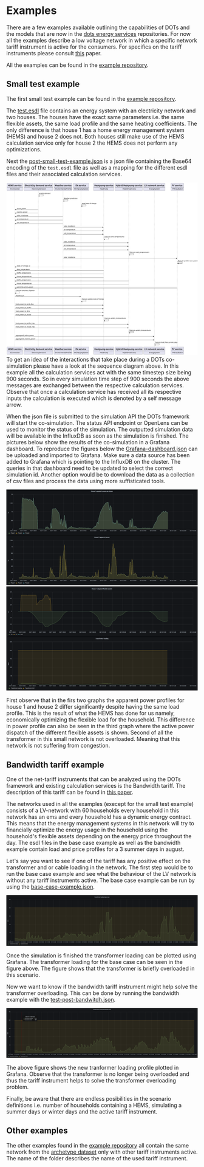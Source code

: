 # Examples
There are a few examples available outlining the capabilities of DOTs and the models that are now in the [dots energy services](https://github.com/dots-energy-services/) repositories. For now all the examples describe a low voltage network in which a specific network tariff instrument is active for the consumers. For specifics on the tariff instruments please consult [this](https://doi.org/10.1016/j.segan.2025.101623) paper.

All the examples can be found in the [example repository](https://github.com/dots-energy/dots-examples/).

## Small test example
The first small test example can be found in the [example repository](https://github.com/dots-energy/dots-examples/tree/main/Small%20test%20example). 

The [test.esdl](https://github.com/dots-energy/dots-examples/blob/main/esdls/test.esdl) file contains an energy system with an electricity network and two houses. The houses have the exact same parameters i.e. the same flexible assets, the same load profile and the same heating coefficients. The only difference is that house 1 has a home energy management system (HEMS) and house 2 does not. Both houses still make use of the HEMS calculation service only for house 2 the HEMS does not perform any optimizations.

Next the [post-small-test-example.json](https://github.com/dots-energy/dots-examples/blob/main/Small%20test%20example/test-post-small-test-file.json) is a json file containing the Base64 encoding of the `test.esdl` file as well as a mapping for the different esdl files and their associated calculation services. 

![small example results apparent power](https://github.com/dots-energy/dots-simulation-orchestrator/blob/main/docs/images/static/small-example-sequence_diagram.svg?raw=true)
To get an idea of the interactions that take place during a DOTs co-simulation please have a look at the sequence diagram above. In this example all the calculation services act with the same timestep size being 900 seconds. So in every simulation time step of 900 seconds the above messages are exchanged between the respective calculation services. Observe that once a calculation service has received all its respective inputs the calculation is executed which is denoted by a self message arrow.

When the json file is submitted to the simulation API the DOTs framework will start the co-simulation. The status API endpoint or OpenLens can be used to monitor the status of the simulation. The outputted simulation data will be available in the InfluxDB as soon as the simulation is finished. The pictures below show the results of the co-simulation in a Grafana dashboard. To reproduce the figures below the [Grafana-dashboard.json](https://github.com/dots-energy/dots-examples/blob/main/Small%20test%20example/Grafana-dashboard.json) can be uploaded and imported to Grafana. Make sure a data source has been added to Grafana  which is pointing to the InfluxDB on the cluster. The queries in that dashboard need to be updated to select the correct simulation id. Another option would be to download the data as a collection of csv files and process the data using more suffisticated tools. 

![small example results apparent power](https://github.com/dots-energy/dots-simulation-orchestrator/blob/main/docs/images/static/apparent-power-graph-small-example.png?raw=true)
![small example flexible assets and transformer](https://github.com/dots-energy/dots-simulation-orchestrator/blob/main/docs/images/static/test-small-example-flexible-assets-transformer-loading.png?raw=true)

First observe that in the firs two graphs the apparent power profiles for house 1 and house 2 differ significantly despite having the same load profile. This is the result of what the HEMS has done for us namely, economically optimizing the flexible load for the household. This difference in power profile can also be seen in the third graph where the active power dispatch of the different flexible assets is shown. Second of all the transformer in this small network is not overloaded. Meaning that this network is not suffering from congestion.

## Bandwidth tariff example
One of the net-tariff instruments that can be analyzed using the DOTs framework and existing calculation services is the Bandwidth tariff. The description of this tariff can be found in [this paper](https://doi.org/10.1016/j.segan.2025.101623).

The networks used in all the examples (execept for the small test example) consists of a LV-network with 60 households every household in this network has an ems and every household has a dynamic energy contract. This means that the energy management systems in this network will try to financially optimize the energy usage in the household using the household's flexible assets depending on the energy price throughout the day. The esdl files in the base case example as well as the bandwidth example contain load and price profiles for a 3 summer days in august.

Let's say you want to see if one of the tariff has any positive effect on the transformer and or cable loading in the network. The first step would be to run the base case example and see what the behaviour of the LV network is without any tariff instruments active. The base case example can be run by using the [base-case-example.json](github.com/dots-energy/dots-examples/blob/main/Base%20case%20example/base-case-example.json). 

![transformer loading base case](https://github.com/dots-energy/dots-simulation-orchestrator/blob/main/docs/images/static/test-base-case-transformer-loading.png?raw=true)

Once the simulation is finished the transformer loading can be plotted using Grafana. The transformer loading for the base case can be seen in the figure above. The figure shows that the transformer is briefly overloaded in this scenario.

Now we want to know if the bandwidth tariff instrument might help solve the transformer overloading. This can be done by running the bandwidth example with the [test-post-bandwitdh.json](https://github.com/dots-energy/dots-examples/blob/main/Bandwitdh%20example/test-post-bandwitdh.json).

![transformer loading base case](https://github.com/dots-energy/dots-simulation-orchestrator/blob/main/docs/images/static/test-bandwidth-transformer-loading.png?raw=true)

The above figure shows the new tranformer loading profile plotted in Grafana. Observe that the transformer is no longer being overloaded and thus the tariff instrument helps to solve the transformer overloading problem.

Finally, be aware that there are endless posibilities in the scenario definitions i.e. number of households containing a HEMS, simulating a summer days or winter days and the active tariff instrument.

## Other examples
The other examples found in the [example repository](https://github.com/dots-energy/dots-examples/) all contain the same network from the [archetype dataset](https://www.projectgo-e.nl/rekenen-aan-flexibiliteit-in-distributienetten/) only with other tariff instruments active. The name of the folder describes the name of the used tariff instrument. 